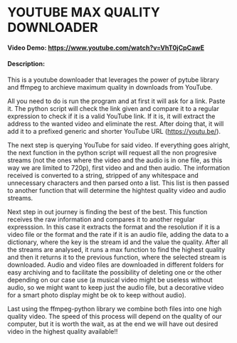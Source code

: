 # YOUTUBE MAX QUALITY DOWNLOADER
#### Video Demo:  https://www.youtube.com/watch?v=VhT0jCpCawE
#### Description:
This is a youtube downloader that leverages the power of pytube library and ffmpeg to archieve
maximum quality in downloads from YouTube.

All you need to do is run the program and at first it will ask for a link. Paste it.
The python script will check the link given and compare it to a regular expression to check if
it is a valid YouTube link. If it is, it will extract the address to the wanted video and
eliminate the rest. After doing that, it will add it to a
prefixed generic and shorter YouTube URL
(https://youtu.be/).

The next step is querying YouTube for said video. If everything goes alright, the next function
in the python script will request all the non progresive streams (not the ones where the video
and the audio is in one file, as this way we are limited to 720p), first video and and then audio.
The information received is converted to a string, stripped of any whitespace and unnecessary
characters and then parsed onto a list. This list is then passed to another function that will
determine the hightest quality video and audio streams.

Next step in out journey is finding the best of the best. This function receives the raw
information and compares it to another regular expresssion. In this case it extracts the format
and the resolution if it is a video file or the format and the rate if it is an audio file,
adding the data to a dictionary, where the key is the stream id and the value the quality. After
all the streams are analysed, it runs a max function to find the highest quality and then it
returns it to the previous function, where the selected stream is downloaded. Audio and video
files are downloaded in different folders for easy archiving and to facilitate the possibility
of deleting one or the other depending on our case use (a musical video might be useless
without audio, so we might want to keep just the audio file, but a decorative video for a smart
photo display might be ok to keep without audio).

Last using the ffmpeg-python library we combine both files into one high quality video. The speed
of this process will depend on the quality of our computer, but it is worth the wait, as at the
end we will have out desired video in the highest quality available!! 